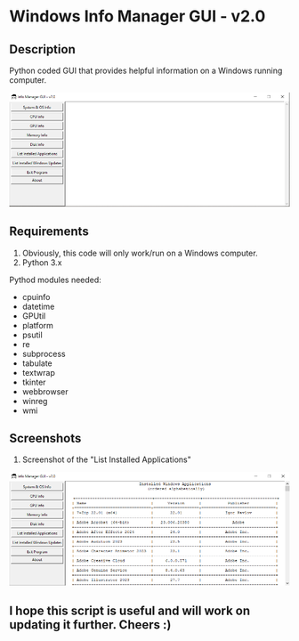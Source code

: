 # Windows Info Manager GUI - v2.0
## Description 

Python coded GUI that provides helpful information on a Windows running computer.

![test](https://github.com/projectfirebird/windows-info-manager/blob/v2.0/gui_main.png?raw=true)

## Requirements

1. Obviously, this code will only work/run on a Windows computer.
1. Python 3.x

Pythod modules needed:
- cpuinfo
- datetime
- GPUtil
- platform
- psutil
- re
- subprocess
- tabulate
- textwrap
- tkinter
- webbrowser
- winreg
- wmi

## Screenshots

1. Screenshot of the "List Installed Applications"

![test](https://github.com/projectfirebird/windows-info-manager/blob/v2.0/installed_apps.png?raw=true)

## I hope this script is useful and will work on updating it further. Cheers :)
